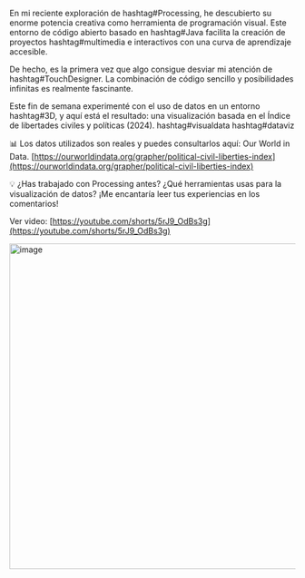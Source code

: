 En mi reciente exploración de hashtag#Processing, he descubierto su enorme potencia creativa como herramienta de programación visual. Este entorno de código abierto basado en hashtag#Java facilita la creación de proyectos hashtag#multimedia e interactivos con una curva de aprendizaje accesible.

De hecho, es la primera vez que algo consigue desviar mi atención de hashtag#TouchDesigner. La combinación de código sencillo y posibilidades infinitas es realmente fascinante.

Este fin de semana experimenté con el uso de datos en un entorno hashtag#3D, y aquí está el resultado: una visualización basada en el Índice de libertades civiles y políticas (2024). hashtag#visualdata hashtag#dataviz

📊 Los datos utilizados son reales y puedes consultarlos aquí: Our World in Data. [https://ourworldindata.org/grapher/political-civil-liberties-index](https://ourworldindata.org/grapher/political-civil-liberties-index) 

💡 ¿Has trabajado con Processing antes? ¿Qué herramientas usas para la visualización de datos? ¡Me encantaría leer tus experiencias en los comentarios!

Ver video: [https://youtube.com/shorts/5rJ9_OdBs3g](https://youtube.com/shorts/5rJ9_OdBs3g)

<img width="574" alt="image" src="https://github.com/user-attachments/assets/3db33e3d-6447-483e-9bd0-d9d183b351a5" />


